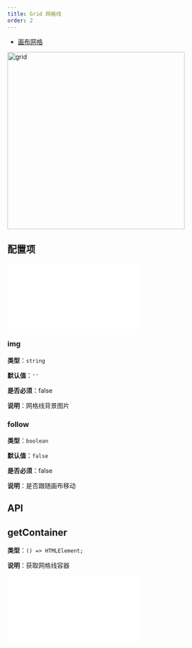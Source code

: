 ```yaml
---
title: Grid 网格线
order: 2
---
```


- [画布网格](/examples/tool/grid/#default)

<img alt="grid" src="https://mdn.alipayobjects.com/huamei_qa8qxu/afts/img/A*XojSQY_-5iIAAAAAAAAAAAAADmJ7AQ/original" height='400'/>

## 配置项

<embed src="../../common/IPluginBaseConfig.zh.md"></embed>

### img

**类型**：`string`

**默认值**：`''`

**是否必须**：false

**说明**：网格线背景图片

### follow

**类型**：`boolean`

**默认值**：`false`

**是否必须**：false

**说明**：是否跟随画布移动

## API

## getContainer

**类型**：`() => HTMLElement;`

**说明**：获取网格线容器

<embed src="../../common/PluginAPIDestroy.zh.md"></embed>
